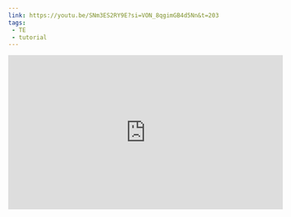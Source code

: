 ```yaml
---
link: https://youtu.be/SNm3ES2RY9E?si=VON_8qgimGB4d5Nn&t=203
tags:
 - TE
 - tutorial
---
```

<iframe width="560" height="315" src="https://www.youtube.com/embed/SNm3ES2RY9E?si=VON_8qgimGB4d5Nn&amp;start=203" title="YouTube video player" frameborder="0" allow="accelerometer; autoplay; clipboard-write; encrypted-media; gyroscope; picture-in-picture; web-share" referrerpolicy="strict-origin-when-cross-origin" allowfullscreen></iframe>
